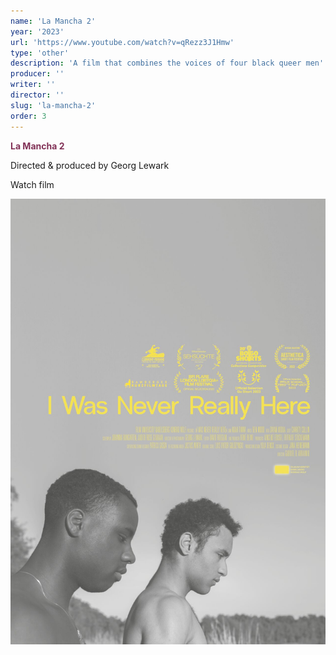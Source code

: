 ```yaml
---
name: 'La Mancha 2'
year: '2023'
url: 'https://www.youtube.com/watch?v=qRezz3J1Hmw'
type: 'other'
description: 'A film that combines the voices of four black queer men'
producer: ''
writer: ''
director: ''
slug: 'la-mancha-2'
order: 3
---
```


<script>
  import ExternalLink from '$lib/components/Link/ExternalLink.svelte';
  import Link from '$lib/components/Link/Link.svelte';
</script>

**<span style="color:#823257;">La Mancha 2</span>**

Directed & produced by Georg Lewark

<div class="hidden-desktop">
<ExternalLink ariaLabel="Watch film" href='https://www.youtube.com/watch?v=qRezz3J1Hmw'>Watch film</ExternalLink>

![Movie Poster](../../assets/projects/i-was-never-really-here/iwnrh_poster.jpg)

</div>
